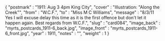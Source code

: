 {
  "postmark" : "1911: Aug 3 4pm King City",
  "cover" : "Illustration: \"Along the Creek\"",
  "from" : "W.C.F.",
  "to" : "Miss M C Williams",
  "message" : "8/3/11 Yes I will excuse delay this time as it is the first offence but don't let it happen again. Best regards from W.C.F.",
  "slug" : "card084",
  "image_back" : "myrts_postcards_1911-6_back.jpg",
  "image_front" : "myrts_postcards_1911-6_front.jpg",
  "year" : 1911,
  "notes" : "",
  "weight" : 1
}
